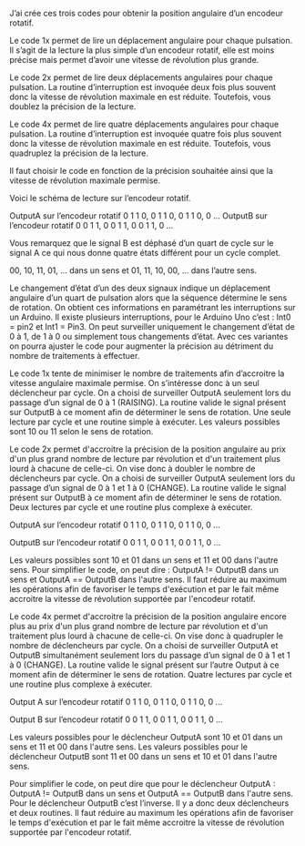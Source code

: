 J’ai crée ces trois codes pour obtenir la position angulaire d’un encodeur rotatif.

Le code 1x permet de lire un déplacement angulaire pour chaque pulsation. Il s’agit de la lecture la plus simple d’un encodeur rotatif, elle est moins précise mais permet d’avoir une vitesse de révolution plus grande.

Le code 2x permet de lire deux déplacements angulaires pour chaque pulsation. La routine d’interruption est invoquée deux fois plus souvent donc la vitesse de révolution maximale en est réduite. Toutefois, vous doublez la précision de la lecture.

Le code 4x permet de lire quatre déplacements angulaires pour chaque pulsation. La routine d’interruption est invoquée quatre fois plus souvent donc la vitesse de révolution maximale en est réduite. Toutefois, vous quadruplez la précision de la lecture.

Il faut choisir le code en fonction de la précision souhaitée ainsi que la vitesse de révolution maximale permise.

Voici le schéma de lecture sur l’encodeur rotatif.

OutputA sur l’encodeur rotatif 0 1 1 0, 0 1 1 0, 0 1 1 0, 0 ...
OutputB sur l’encodeur rotatif 0 0 1 1, 0 0 1 1, 0 0 1 1, 0 ...

Vous remarquez que le signal B est déphasé d’un quart de cycle sur le signal A ce qui nous donne quatre états différent pour un cycle complet.

00, 10, 11, 01, … dans un sens et 01, 11, 10, 00, … dans l’autre sens.

Le changement d’état d’un des deux signaux indique un déplacement angulaire d’un quart de pulsation alors que la séquence détermine le sens de rotation. On obtient ces informations en paramétrant les interruptions sur un Arduino. Il existe plusieurs interruptions, pour le Arduino Uno c’est : Int0 = pin2 et Int1 = Pin3. On peut surveiller uniquement le changement d’état de 0 à 1, de 1 à 0 ou simplement tous changements d’état. Avec ces variantes on pourra ajuster le code pour augmenter la précision au détriment du nombre de traitements à effectuer.

Le code 1x tente de minimiser le nombre de traitements afin d’accroitre la vitesse angulaire maximale permise. On s’intéresse donc à un seul déclencheur par cycle. On a choisi de surveiller OutputA seulement lors du passage d’un signal de 0 à 1 (RAISING). La routine valide le signal présent sur OutputB à ce moment afin de déterminer le sens de rotation. Une seule lecture par cycle et une routine simple à exécuter. Les valeurs possibles sont 10 ou 11 selon le sens de rotation.

Le code 2x permet d'accroitre la précision de la position angulaire au prix d'un plus grand nombre de lecture par révolution et d'un traitement plus lourd à chacune de celle-ci. On vise donc à doubler le nombre de déclencheurs par cycle. On a choisi de surveiller OutputA seulement lors du passage d’un signal de 0 à 1 et 1 à 0 (CHANGE). La routine valide le signal présent sur OutputB à ce moment afin de déterminer le sens de rotation. Deux lectures par cycle et une routine plus complexe à exécuter.

OutputA sur l’encodeur rotatif 0 1 1 0, 0 1 1 0, 0 1 1 0, 0 ...

OutputB sur l’encodeur rotatif 0 0 1 1, 0 0 1 1, 0 0 1 1, 0 ...

Les valeurs possibles sont 10 et 01 dans un sens et 11 et 00 dans l'autre sens.
Pour simplifier le code, on peut dire : OutputA != OutputB dans un sens et OutputA == OutputB dans l'autre sens. Il faut réduire au maximum les opérations afin de favoriser le temps d'exécution et par le fait même accroitre la vitesse de révolution supportée par l'encodeur rotatif.

Le code 4x permet d'accroitre la précision de la position angulaire encore plus au prix d'un plus grand nombre de lecture par révolution et d'un traitement plus lourd à chacune de celle-ci. On vise donc à quadrupler le nombre de déclencheurs par cycle. On a choisi de surveiller OutputA  et OutputB simultanément seulement lors du passage d’un signal de 0 à 1 et 1 à 0 (CHANGE). La routine valide le signal présent sur l’autre Output à ce moment afin de déterminer le sens de rotation. Quatre lectures par cycle et une routine plus complexe à exécuter.

Output A sur l’encodeur rotatif 0 1 1 0, 0 1 1 0, 0 1 1 0, 0 ...

Output B sur l’encodeur rotatif 0 0 1 1, 0 0 1 1, 0 0 1 1, 0 ...

Les valeurs possibles pour le déclencheur OutputA sont 10 et 01 dans un sens et 11 et 00 dans l'autre sens.
Les valeurs possibles pour le déclencheur OutputB sont 11 et 00 dans un sens et 10 et 01 dans l'autre sens.

Pour simplifier le code, on peut dire que pour le déclencheur OutputA : OutputA != OutputB dans un sens et OutputA == OutputB dans l'autre sens. Pour le déclencheur OutputB c’est l’inverse. Il y a donc deux déclencheurs et deux routines. Il faut réduire au maximum les opérations afin de favoriser le temps d'exécution et par le fait même accroitre la vitesse de révolution supportée par l'encodeur rotatif.
